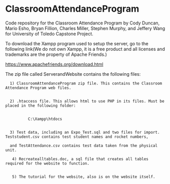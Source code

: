 # ClassroomAttendanceProgram
Code repository for the Classroom Attendance Program by Cody Duncan, Mario Esho, Bryan Fillion, Charles Miller, Stephen Murphy, and Jeffery Wang for University of Toledo Capstone Project. 

To download the Xampp program used to setup the server, go to the following link(We do not own Xampp, it is a free product and all licenses and trademarks are the property of Apache Friends.)


https://www.apachefriends.org/download.html


The zip file called ServerandWebsite contains the following files:


      1) ClassroomAttendanceProgram zip file. This contains the Classroom Attendance Program web files.
      
      
      2) .htaccess file. This allows html to use PHP in its files. Must be placed in the following folder:
      
      
              C:\Xampp\htdocs
              
              
      3) Test data, including an Expo_Test.sql and two files for import. Teststudent.csv contains test student names and rocket numbers,
      
      and TestAttendance.csv contains test data taken from the physical unit. 
      
       4) Recreatealltables.doc, a sql file that creates all tables required for the website to function. 
       
       
       5) The tutorial for the website, also is on the website itself. 
